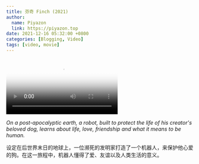 ```yaml
---
title: 芬奇 Finch (2021) 
author:
  name: Piyazon
  link: https://piyazon.top
date: 2021-12-16 05:32:00 +0800
categories: [Blogging, Video]
tags: [video, movie]
---
```



<video id="player" class="weixin_video" playsinline controls x-webkit-airplay poster="https://git.lug.ustc.edu.cn/flame3/images/-/raw/main/movie/fich.jpg"
  wxv="wxv_2181844280963629059" src="">
  <!-- Captions are optional -->
  <track kind="captions" label="English" src="https://piyazon.top/storage/assets/subtitles/finch-en.vtt" srclang="en"
      />
  <track kind="captions" label="汉语" src="https://piyazon.top/storage/assets/subtitles/finch-cn.vtt" srclang="zh-CN" />
</video>


*On a post-apocalyptic earth, a robot, built to protect the life of his creator's beloved dog, learns about life, love, friendship and what it means to be human.*

设定在后世界末日的地球上，一位濒死的发明家打造了一个机器人，来保护他心爱的狗。在这一旅程中，机器人懂得了爱、友谊以及人类生活的意义。
